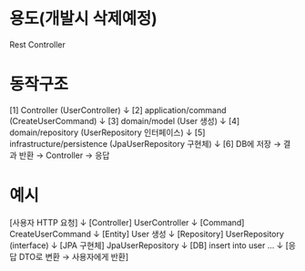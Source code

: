 # 용도(개발시 삭제예정)


Rest Controller


# 동작구조


[1] Controller (UserController)
      ↓
[2] application/command (CreateUserCommand)
      ↓
[3] domain/model (User 생성)
      ↓
[4] domain/repository (UserRepository 인터페이스)
      ↓
[5] infrastructure/persistence (JpaUserRepository 구현체)
      ↓
[6] DB에 저장 → 결과 반환 → Controller → 응답


# 예시

[사용자 HTTP 요청]
    ↓
[Controller] UserController
    ↓
[Command] CreateUserCommand
    ↓
[Entity] User 생성
    ↓
[Repository] UserRepository (interface)
    ↓
[JPA 구현체] JpaUserRepository
    ↓
[DB] insert into user ...
    ↓
[응답 DTO로 변환 → 사용자에게 반환]